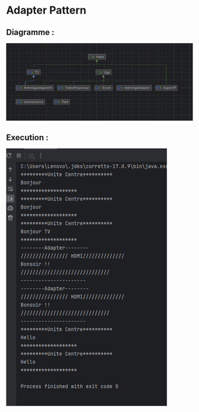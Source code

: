 <html>
<head></head>
<body>
<h1>Adapter Pattern </h1>
<h2>Diagramme :</h2>
<img src="images/Capture.PNG">
<h2>Execution :</h2>
<img src="images/Capture2.PNG">
</body>
</html>